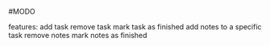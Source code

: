 #MODO

features:
add task
remove task
mark task as finished
add notes to a specific task
remove notes
mark notes as finished
